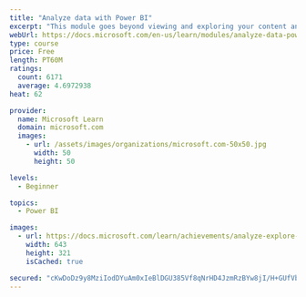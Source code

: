 ```yaml
---
title: "Analyze data with Power BI"
excerpt: "This module goes beyond viewing and exploring your content and explains how to interact with it by working with reports and dashboards to uncover and share new business insights."
webUrl: https://docs.microsoft.com/en-us/learn/modules/analyze-data-power-bi/
type: course
price: Free
length: PT60M
ratings:
  count: 6171
  average: 4.6972938
heat: 62

provider:
  name: Microsoft Learn
  domain: microsoft.com
  images:
    - url: /assets/images/organizations/microsoft.com-50x50.jpg
      width: 50
      height: 50

levels:
  - Beginner

topics:
  - Power BI

images:
  - url: https://docs.microsoft.com/learn/achievements/analyze-explore-data-power-bi-social.png
    width: 643
    height: 321
    isCached: true

secured: "cKwDoDz9y8MziIodDYuAm0xIeBlDGU385Vf8qNrHD4JzmRzBYw8jI/H+GUfVbHubvDc5b3t4UZFYvTvvgv8uG+DV4Q5fbjF4uO2/XJhB7sebOAmToJ8vGp6/g3bGgDcyLaMtD0rNG6mDDr9GIIHK34IjNxPcsQsARJLNRZTIEE0qHBIfic3pJjW7vQOg0RtgcBKp3agXHqunBvy0ZyrrHmUI3/lIqJurd25BPOL+v95NzWOf6jxkNAVPPyLeInojGXN0ASXNB0yyRNcq+Q+klGXHOrMKMZXcE6tFrL61zAKLGVzWhVLiAWombcCuQiqjtcHdsuANvv8+FM90kncrUqgZqb9EMrgVwYbk7qbXQovHWDeb1FEGX6UI66Ca7Ah4ESTwlZnbbWOjooNXmHy2Lpc1moSZPJzoclJHv8mGgjY=;QHrvxCm39w8w09HK5XQ7tA=="
---
```


